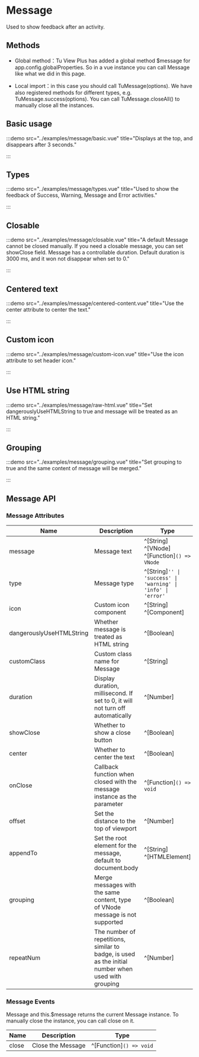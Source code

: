 # Message

Used to show feedback after an activity.

## Methods

- Global method：Tu View Plus has added a global method $message for app.config.globalProperties. So in a vue instance you can call Message like what we did in this page.

- Local import：in this case you should call TuMessage(options). We have also registered methods for different types, e.g. TuMessage.success(options). You can call TuMessage.closeAll() to manually close all the instances.

## Basic usage

:::demo src="../examples/message/basic.vue" title="Displays at the top, and disappears after 3 seconds."

:::

## Types

:::demo src="../examples/message/types.vue" title="Used to show the feedback of Success, Warning, Message and Error activities."

:::

## Closable

:::demo src="../examples/message/closable.vue" title="A default Message cannot be closed manually. If you need a closable message, you can set showClose field. Message has a controllable duration. Default duration is 3000 ms, and it won not disappear when set to 0."

:::

## Centered text

:::demo src="../examples/message/centered-content.vue" title="Use the center attribute to center the text."

:::

## Custom icon

:::demo src="../examples/message/custom-icon.vue" title="Use the icon attribute to set header icon."

:::

## Use HTML string

:::demo src="../examples/message/raw-html.vue" title="Set dangerouslyUseHTMLString to true and message will be treated as an HTML string."

:::

## Grouping

:::demo src="../examples/message/grouping.vue" title="Set grouping to true and the same content of message will be merged."

:::

## Message API

### Message Attributes

| Name | Description | Type | Default |
| ------ | ---- | ---- | :----: |
| message | Message text | ^[String] ^[VNode] ^[Function]`() => VNode` | - |
| type | Message type | ^[String]`'' \| 'success' \| 'warning' \| 'info' \| 'error'` | '' |
| icon | Custom icon component | ^[String] ^[Component] | - |
| dangerouslyUseHTMLString | Whether message is treated as HTML string | ^[Boolean] | false |
| customClass | Custom class name for Message | ^[String] | '' |
| duration | Display duration, millisecond. If set to 0, it will not turn off automatically | ^[Number] | - |
| showClose | Whether to show a close button | ^[Boolean] | false |
| center | Whether to center the text | ^[Boolean] | false |
| onClose | Callback function when closed with the message instance as the parameter | ^[Function]`() => void` | - |
| offset | Set the distance to the top of viewport | ^[Number] | 16 |
| appendTo | Set the root element for the message, default to document.body | ^[String] ^[HTMLElement] | - |
| grouping | Merge messages with the same content, type of VNode message is not supported | ^[Boolean] | false |
| repeatNum | The number of repetitions, similar to badge, is used as the initial number when used with grouping | ^[Number] | 1 |

### Message Events

Message and this.$message returns the current Message instance. To manually close the instance, you can call close on it.

| Name | Description | Type |
| ------ | ---- | ---- |
| close | Close the Message | ^[Function]`() => void` |
